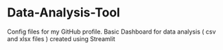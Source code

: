 # Data-Analysis-Tool
Config files for my GitHub profile.
Basic Dashboard for data analysis ( csv and xlsx files ) created using Streamlit
